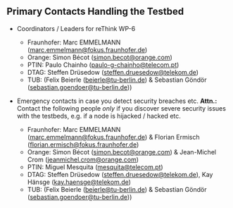 ## Primary Contacts Handling the Testbed
* Coordinators / Leaders for reThink WP-6
    * Fraunhofer:  Marc EMMELMANN (marc.emmelmann@fokus.fraunhofer.de)
    * Orange: Simon Bécot (simon.becot@orange.com)
    * PTIN: Paulo Chainho (paulo-g-chainho@telecom.pt)
    * DTAG: Steffen Drüsedow (steffen.druesedow@telekom.de)
    * TUB: (Felix Beierle (beierle@tu-berlin.de) & Sebastian Göndör (sebastian.goendoer@tu-berlin.de))

* Emergency contacts in case you detect security breaches etc.
**Attn.:** Contact the following people _only_ if you discover severe security issues with the testbeds, e.g. if a node is hijacked / hacked etc.
    * Fraunhofer: Marc EMMELMANN (marc.emmelmann@fokus.fraunhofer.de) & Florian Ermisch (florian.ermisch@fokus.fraunhofer.de)
    * Orange: Simon Bécot (simon.becot@orange.com) & Jean-Michel Crom (jeanmichel.crom@orange.com)
    * PTIN: Miguel Mesquita (mesquita@telecom.pt)
    * DTAG: Steffen Drüsedow (steffen.druesedow@telekom.de), Kay Hänsge (kay.haensge@telekom.de)
    * TUB: (Felix Beierle (beierle@tu-berlin.de) & Sebastian Göndör (sebastian.goendoer@tu-berlin.de))

